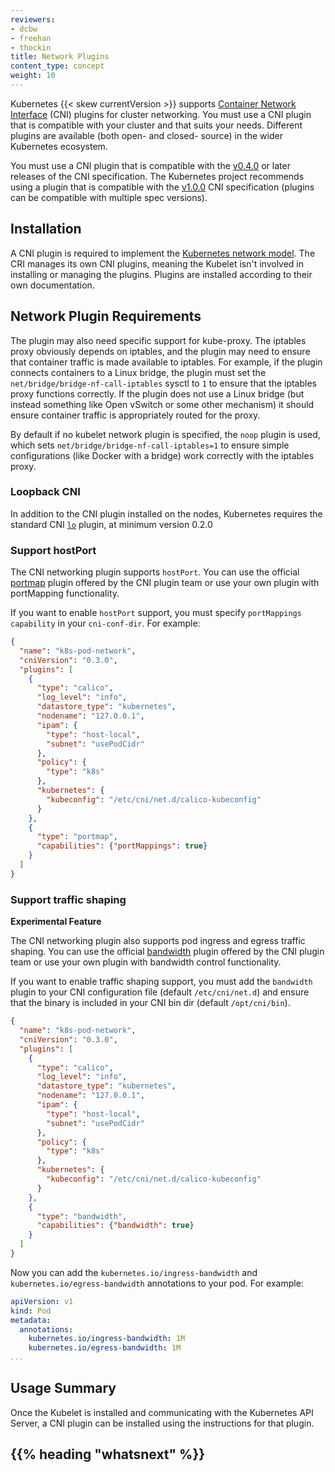 ```yaml
---
reviewers:
- dcbw
- freehan
- thockin
title: Network Plugins
content_type: concept
weight: 10
---
```



<!-- overview -->

Kubernetes {{< skew currentVersion >}} supports [Container Network Interface](https://github.com/containernetworking/cni)
(CNI) plugins for cluster networking. You must use a CNI plugin that is compatible with your cluster and that suits your needs. Different plugins are available (both open- and closed- source) in the wider Kubernetes ecosystem.

You must use a CNI plugin that is compatible with the 
[v0.4.0](https://github.com/containernetworking/cni/blob/spec-v0.4.0/SPEC.md) or later
releases of the CNI specification. The Kubernetes project recommends using a plugin that is
compatible with the [v1.0.0](https://github.com/containernetworking/cni/blob/spec-v1.0.0/SPEC.md)
CNI specification (plugins can be compatible with multiple spec versions).

<!-- body -->

## Installation

A CNI plugin is required to implement the [Kubernetes network model](/docs/concepts/services-networking/#the-kubernetes-network-model). The CRI manages its own CNI plugins, meaning the Kubelet isn't involved in installing or managing the plugins. Plugins are installed according to their own documentation.

## Network Plugin Requirements

The plugin may also need specific support for kube-proxy.  The iptables proxy obviously depends on iptables, and the plugin may need to ensure that container traffic is made available to iptables.  For example, if the plugin connects containers to a Linux bridge, the plugin must set the `net/bridge/bridge-nf-call-iptables` sysctl to `1` to ensure that the iptables proxy functions correctly.  If the plugin does not use a Linux bridge (but instead something like Open vSwitch or some other mechanism) it should ensure container traffic is appropriately routed for the proxy.

By default if no kubelet network plugin is specified, the `noop` plugin is used, which sets `net/bridge/bridge-nf-call-iptables=1` to ensure simple configurations (like Docker with a bridge) work correctly with the iptables proxy.

### Loopback CNI

In addition to the CNI plugin installed on the nodes, Kubernetes requires the standard CNI [`lo`](https://github.com/containernetworking/plugins/blob/master/plugins/main/loopback/loopback.go) plugin, at minimum version 0.2.0

### Support hostPort

The CNI networking plugin supports `hostPort`. You can use the official [portmap](https://github.com/containernetworking/plugins/tree/master/plugins/meta/portmap)
plugin offered by the CNI plugin team or use your own plugin with portMapping functionality.

If you want to enable `hostPort` support, you must specify `portMappings capability` in your `cni-conf-dir`.
For example:

```json
{
  "name": "k8s-pod-network",
  "cniVersion": "0.3.0",
  "plugins": [
    {
      "type": "calico",
      "log_level": "info",
      "datastore_type": "kubernetes",
      "nodename": "127.0.0.1",
      "ipam": {
        "type": "host-local",
        "subnet": "usePodCidr"
      },
      "policy": {
        "type": "k8s"
      },
      "kubernetes": {
        "kubeconfig": "/etc/cni/net.d/calico-kubeconfig"
      }
    },
    {
      "type": "portmap",
      "capabilities": {"portMappings": true}
    }
  ]
}
```

### Support traffic shaping

**Experimental Feature**

The CNI networking plugin also supports pod ingress and egress traffic shaping. You can use the official [bandwidth](https://github.com/containernetworking/plugins/tree/master/plugins/meta/bandwidth)
plugin offered by the CNI plugin team or use your own plugin with bandwidth control functionality.

If you want to enable traffic shaping support, you must add the `bandwidth` plugin to your CNI configuration file
(default `/etc/cni/net.d`) and ensure that the binary is included in your CNI bin dir (default `/opt/cni/bin`).

```json
{
  "name": "k8s-pod-network",
  "cniVersion": "0.3.0",
  "plugins": [
    {
      "type": "calico",
      "log_level": "info",
      "datastore_type": "kubernetes",
      "nodename": "127.0.0.1",
      "ipam": {
        "type": "host-local",
        "subnet": "usePodCidr"
      },
      "policy": {
        "type": "k8s"
      },
      "kubernetes": {
        "kubeconfig": "/etc/cni/net.d/calico-kubeconfig"
      }
    },
    {
      "type": "bandwidth",
      "capabilities": {"bandwidth": true}
    }
  ]
}
```

Now you can add the `kubernetes.io/ingress-bandwidth` and `kubernetes.io/egress-bandwidth` annotations to your pod.
For example:

```yaml
apiVersion: v1
kind: Pod
metadata:
  annotations:
    kubernetes.io/ingress-bandwidth: 1M
    kubernetes.io/egress-bandwidth: 1M
...
```

## Usage Summary

Once the Kubelet is installed and communicating with the Kubernetes API Server, a CNI plugin can be installed using the instructions for that plugin.
## {{% heading "whatsnext" %}}
